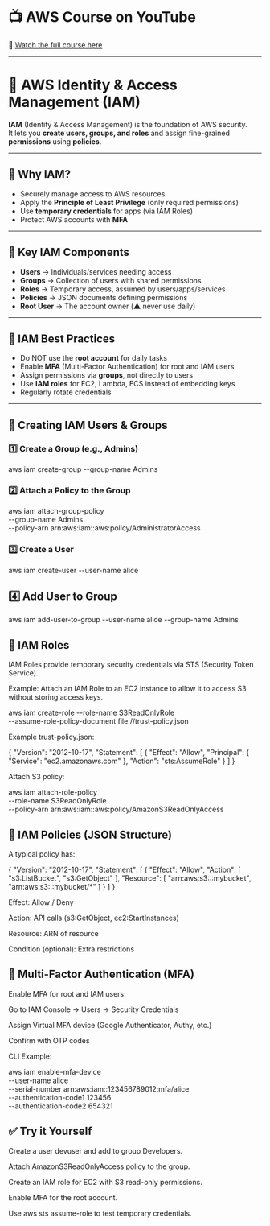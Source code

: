 # 📺 AWS Course on YouTube  
🎥 [Watch the full course here](https://youtu.be/R6yysJg_rKE?list=PLJB9b1bbB85EabGxfihssYhe46dZRHXfn)

---

# 🔑 AWS Identity & Access Management (IAM)

**IAM** (Identity & Access Management) is the foundation of AWS security.  
It lets you **create users, groups, and roles** and assign fine-grained **permissions** using **policies**.

---

## 📌 Why IAM?

- Securely manage access to AWS resources  
- Apply the **Principle of Least Privilege** (only required permissions)  
- Use **temporary credentials** for apps (via IAM Roles)  
- Protect AWS accounts with **MFA**  

---

## 📌 Key IAM Components

- **Users** → Individuals/services needing access  
- **Groups** → Collection of users with shared permissions  
- **Roles** → Temporary access, assumed by users/apps/services  
- **Policies** → JSON documents defining permissions  
- **Root User** → The account owner (⚠️ never use daily)  

---

## 📌 IAM Best Practices

- Do NOT use the **root account** for daily tasks  
- Enable **MFA** (Multi-Factor Authentication) for root and IAM users  
- Assign permissions via **groups**, not directly to users  
- Use **IAM roles** for EC2, Lambda, ECS instead of embedding keys  
- Regularly rotate credentials  

---

## 📌 Creating IAM Users & Groups

### 1️⃣ Create a Group (e.g., Admins)

aws iam create-group --group-name Admins

### 2️⃣ Attach a Policy to the Group
aws iam attach-group-policy \
  --group-name Admins \
  --policy-arn arn:aws:iam::aws:policy/AdministratorAccess

### 3️⃣ Create a User
aws iam create-user --user-name alice

## 4️⃣ Add User to Group
aws iam add-user-to-group --user-name alice --group-name Admins

## 📌 IAM Roles

IAM Roles provide temporary security credentials via STS (Security Token Service).

Example: Attach an IAM Role to an EC2 instance to allow it to access S3 without storing access keys.

aws iam create-role --role-name S3ReadOnlyRole \
  --assume-role-policy-document file://trust-policy.json


Example trust-policy.json:

{
  "Version": "2012-10-17",
  "Statement": [
    {
      "Effect": "Allow",
      "Principal": { "Service": "ec2.amazonaws.com" },
      "Action": "sts:AssumeRole"
    }
  ]
}


Attach S3 policy:

aws iam attach-role-policy \
  --role-name S3ReadOnlyRole \
  --policy-arn arn:aws:iam::aws:policy/AmazonS3ReadOnlyAccess

## 📌 IAM Policies (JSON Structure)

A typical policy has:

{
  "Version": "2012-10-17",
  "Statement": [
    {
      "Effect": "Allow",
      "Action": [
        "s3:ListBucket",
        "s3:GetObject"
      ],
      "Resource": [
        "arn:aws:s3:::mybucket",
        "arn:aws:s3:::mybucket/*"
      ]
    }
  ]
}


Effect: Allow / Deny

Action: API calls (s3:GetObject, ec2:StartInstances)

Resource: ARN of resource

Condition (optional): Extra restrictions

## 📌 Multi-Factor Authentication (MFA)

Enable MFA for root and IAM users:

Go to IAM Console → Users → Security Credentials

Assign Virtual MFA device (Google Authenticator, Authy, etc.)

Confirm with OTP codes

CLI Example:

aws iam enable-mfa-device \
  --user-name alice \
  --serial-number arn:aws:iam::123456789012:mfa/alice \
  --authentication-code1 123456 \
  --authentication-code2 654321

## ✅ Try it Yourself

Create a user devuser and add to group Developers.

Attach AmazonS3ReadOnlyAccess policy to the group.

Create an IAM role for EC2 with S3 read-only permissions.

Enable MFA for the root account.

Use aws sts assume-role to test temporary credentials.
